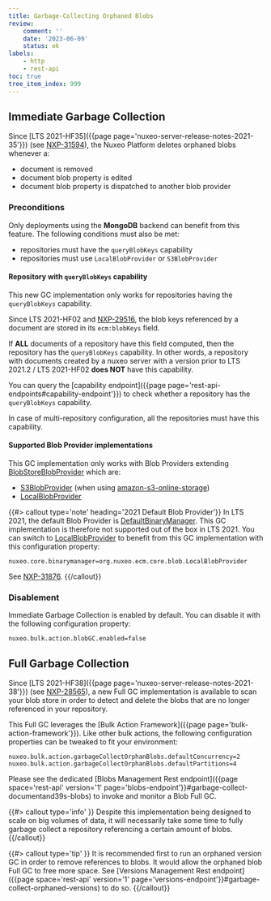 ```yaml
---
title: Garbage-Collecting Orphaned Blobs
review:
    comment: ''
    date: '2023-06-09'
    status: ok
labels:
    - http
    - rest-api
toc: true
tree_item_index: 999
---
```


## Immediate Garbage Collection

Since [LTS 2021-HF35]({{page page='nuxeo-server-release-notes-2021-35'}}) (see [NXP-31594](https://jira.nuxeo.com/browse/NXP-31594)), the Nuxeo Platform deletes orphaned blobs whenever a:
- document is removed
- document blob property is edited
- document blob property is dispatched to another blob provider

### Preconditions

Only deployments using the **MongoDB** backend can benefit from this feature. The following conditions must also be met:
 - repositories must have the `queryBlobKeys` capability
 - repositories must use `LocalBlobProvider` or `S3BlobProvider`

#### Repository with `queryBlobKeys` capability

This new GC implementation only works for repositories having the `queryBlobKeys` capability.

Since LTS 2021-HF02 and [NXP-29516](https://jira.nuxeo.com/browse/NXP-29516), the blob keys referenced by a document are stored in its `ecm:blobKeys` field.

If **ALL** documents of a repository have this field computed, then the repository has the `queryBlobKeys` capability. In other words, a repository with documents created by a nuxeo server with a version prior to LTS 2021.2 / LTS 2021-HF02 **does NOT** have this capability.

You can query the [capability endpoint]({{page page='rest-api-endpoints#capability-endpoint'}}) to check whether a repository has the `queryBlobKeys` capability.

In case of multi-repository configuration, all the repositories must have this capability.

#### Supported Blob Provider implementations

This GC implementation only works with Blob Providers extending [BlobStoreBlobProvider](https://community.nuxeo.com/api/nuxeo/latest/javadoc/org/nuxeo/ecm/core/blob/BlobStoreBlobProvider.html) which are:
- [S3BlobProvider](https://community.nuxeo.com/api/nuxeo/latest/javadoc/org/nuxeo/ecm/blob/s3/S3BlobProvider.html) (when using [amazon-s3-online-storage](https://connect.nuxeo.com/nuxeo/site/marketplace/package/amazon-s3-online-storage))
- [LocalBlobProvider](https://community.nuxeo.com/api/nuxeo/latest/javadoc/org/nuxeo/ecm/core/blob/LocalBlobProvider.html)

{{#> callout type='note' heading='2021 Default Blob Provider'}}
In LTS 2021, the default Blob Provider is [DefaultBinaryManager](https://community.nuxeo.com/api/nuxeo/latest/javadoc/org/nuxeo/ecm/core/blob/binary/DefaultBinaryManager.html). This GC implementation is therefore not supported out of the box in LTS 2021. You can switch to [LocalBlobProvider](https://community.nuxeo.com/api/nuxeo/latest/javadoc/org/nuxeo/ecm/core/blob/LocalBlobProvider.html) to benefit from this GC implementation with this configuration property:
```
nuxeo.core.binarymanager=org.nuxeo.ecm.core.blob.LocalBlobProvider
```
See [NXP-31876](https://jira.nuxeo.com/browse/NXP-31876).
{{/callout}}

### Disablement

Immediate Garbage Collection is enabled by default. You can disable it with the following configuration property:

```
nuxeo.bulk.action.blobGC.enabled=false
```

## Full Garbage Collection

Since [LTS 2021-HF38]({{page page='nuxeo-server-release-notes-2021-38'}}) (see [NXP-28565](https://jira.nuxeo.com/browse/NXP-28565)), a new Full GC implementation is available to scan your blob store in order to detect and delete the blobs that are no longer referenced in your repository.

This Full GC leverages the [Bulk Action Framework]({{page page='bulk-action-framework'}}). Like other bulk actions, the following configuration properties can be tweaked to fit your environment:
```
nuxeo.bulk.action.garbageCollectOrphanBlobs.defaultConcurrency=2
nuxeo.bulk.action.garbageCollectOrphanBlobs.defaultPartitions=4
```

Please see the dedicated [Blobs Management Rest endpoint]({{page space='rest-api' version='1' page='blobs-endpoint'}}#garbage-collect-documentand39s-blobs) to invoke and monitor a Blob Full GC.

{{#> callout type='info' }}
Despite this implementation being designed to scale on big volumes of data, it will necessarily take some time to fully garbage collect a repository referencing a certain amount of blobs.
{{/callout}}

{{#> callout type='tip' }}
It is recommended first to run an orphaned version GC in order to remove references to blobs. It would allow the orphaned blob Full GC to free more space. See [Versions Management Rest endpoint]({{page space='rest-api' version='1' page='versions-endpoint'}}#garbage-collect-orphaned-versions) to do so.
{{/callout}}
